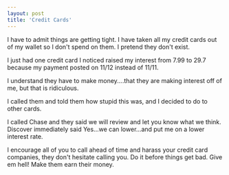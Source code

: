 ```yaml
---
layout: post
title: 'Credit Cards'
---
```

I have to admit things are getting tight.  I have taken all my credit cards out of my wallet so I don't spend on them.  I pretend they don't exist.<p></p>
I just had one credit card I noticed raised my interest from 7.99 to 29.7 because my payment posted on 11/12 instead of 11/11.<p></p>
I understand they have to make money....that they are making interest off of me, but that is ridiculous.<p></p>
I called them and told them how stupid this was, and I decided to do to other cards.<p></p>
I called Chase and they said we will review and let you know what we think.  Discover immediately said Yes...we can lower...and put me on a lower interest rate.<p></p>
I encourage all of you to call ahead of time and harass your credit card companies, they don't hesitate calling you.  Do it before things get bad.  Give em hell!  Make them earn their money.